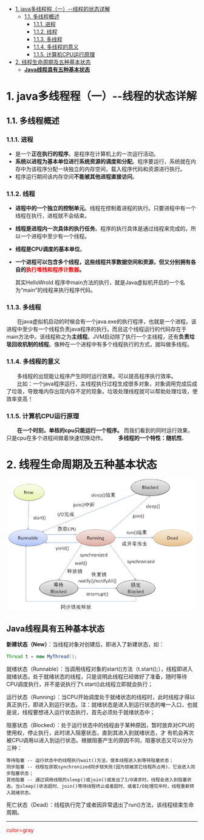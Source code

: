 <!-- TOC -->

- [1. java多线程程（一）--线程的状态详解](#1-java多线程程一--线程的状态详解)
    - [1.1. 多线程概述](#11-多线程概述)
        - [1.1.1. 进程](#111-进程)
        - [1.1.2. 线程](#112-线程)
        - [1.1.3. 多线程](#113-多线程)
        - [1.1.4. 多线程的意义](#114-多线程的意义)
        - [1.1.5. 计算机CPU运行原理](#115-计算机cpu运行原理)
- [2. 线程生命周期及五种基本状态](#2-线程生命周期及五种基本状态)
    - [**Java线程具有五种基本状态**](#java线程具有五种基本状态)

<!-- /TOC -->
# 1. java多线程程（一）--线程的状态详解
## 1.1. 多线程概述
### 1.1.1. 进程
* 是一个**正在执行的程序**。是程序在计算机上的一次运行活动。
* **系统以进程为基本单位进行系统资源的调度和分配**。程序要运行，系统就在内存中为该程序分配一块独立的内存空间，载入程序代码和资源进行执行。
* 程序运行期间该内存空间**不能被其他进程直接访问**。

### 1.1.2. 线程
* **进程中的一个独立的控制单元**。线程在控制着进程的执行。只要进程中有一个线程在执行，进程就不会结束。

* **线程是进程内一次具体的执行任务**。程序的执行具体是通过线程来完成的，所以一个进程中至少有一个线程。
* **线程是CPU调度的基本单位**。
* **一个进程可以包含多个线程，这些线程共享数据空间和资源，但又分别拥有各自的<font color=red >执行堆栈和程序计数器</font>。**

  其实HelloWrold 程序中main方法的执行，就是Java虚拟机开启的一个名为“main”的线程来执行程序代码。

### 1.1.3. 多线程
&emsp;&emsp;在java虚拟机启动的时候会有一个java.exe的执行程序，也就是一个进程。该进程中至少有一个线程负责java程序的执行。而且这个线程运行的代码存在于main方法中。该线程称之为**主线程**。JVM启动除了执行一个主线程，还有**负责垃圾回收机制的线程**。像种在一个进程中有多个线程执行的方式，就叫做多线程。

### 1.1.4. 多线程的意义
&emsp;&emsp;多线程的出现能让程序产生同时运行效果。可以提高程序执行效率。  
&emsp;&emsp;比如：一个java程序运行，主线程执行过程生成很多对象，对象调用完成后成了垃圾，导致堆内存出现内存不足的现象。垃圾处理线程就可以帮助处理垃圾，使效率变高！
### 1.1.5. 计算机CPU运行原理
&emsp;&emsp;**在一个时刻，单核的cpu只能运行一个程序。** 而我们看到的同时运行效果，只是cpu在多个进程间做着快速切换动作。
&emsp;&emsp;**多线程的一个特性：随机性.**

# 2. 线程生命周期及五种基本状态
<div align="center"><a><img width="500" heigth="400" src="imgs/1.png"></a></div>


## **Java线程具有五种基本状态**
**新建状态（New）**：当线程对象对创建后，即进入了新建状态，如：
```java
Thread t = new MyThread();
```
就绪状态（Runnable）：当调用线程对象的start()方法（t.start();），线程即进入就绪状态。处于就绪状态的线程，只是说明此线程已经做好了准备，随时等待CPU调度执行，并不是说执行了t.start()此线程立即就会执行；

运行状态（Running）：当CPU开始调度处于就绪状态的线程时，此时线程才得以真正执行，即进入到运行状态。注：就绪状态是进入到运行状态的唯一入口，也就是说，线程要想进入运行状态执行，首先必须处于就绪状态中；

阻塞状态（Blocked）：处于运行状态中的线程由于某种原因，暂时放弃对CPU的使用权，停止执行，此时进入阻塞状态，直到其进入到就绪状态，才 有机会再次被CPU调用以进入到运行状态。根据阻塞产生的原因不同，阻塞状态又可以分为三种：

    等待阻塞 -- 运行状态中的线程执行wait()方法，使本线程进入到等待阻塞状态；
    同步阻塞 -- 线程在获取synchronized同步锁失败(因为锁被其它线程所占用)，它会进入同步阻塞状态；
    其他阻塞 -- 通过调用线程的sleep()或join()或发出了I/O请求时，线程会进入到阻塞状态。当sleep()状态超时、join()等待线程终止或者超时、或者I/O处理完毕时，线程重新转入就绪状态。

死亡状态（Dead）：线程执行完了或者因异常退出了run()方法，该线程结束生命周期。


----------------











<font color=red >color=gray</font>
